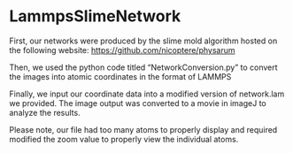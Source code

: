 # LammpsSlimeNetwork
First, our networks were produced by the slime mold algorithm hosted on the following website: https://github.com/nicoptere/physarum 

Then, we used the python code titled “NetworkConversion.py” to convert the images into atomic coordinates in the format of LAMMPS

Finally, we input our coordinate data into a modified version of network.lam we provided. The image output was converted to a movie in imageJ to analyze the results.

Please note, our file had too many atoms to properly display and required modified the zoom value to properly view the individual atoms.
